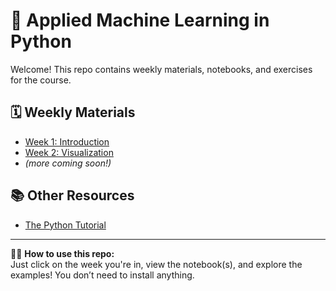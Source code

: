 # 🧠 Applied Machine Learning in Python

Welcome! This repo contains weekly materials, notebooks, and exercises for the course.

## 🗓️ Weekly Materials

- [Week 1: Introduction](weeks/week1_intro/)
- [Week 2: Visualization](weeks/week2_visualization/)
- *(more coming soon!)*

## 📚 Other Resources
- [The Python Tutorial](https://docs.python.org/3/tutorial/index.html)

---

🧑‍🏫 **How to use this repo:**  
Just click on the week you're in, view the notebook(s), and explore the examples! You don’t need to install anything.
